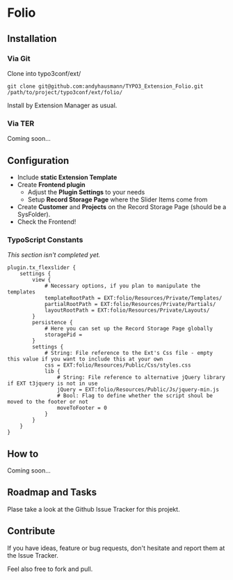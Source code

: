 # Folio

## Installation

### Via Git

Clone into typo3conf/ext/

	git clone git@github.com:andyhausmann/TYPO3_Extension_Folio.git /path/to/project/typo3conf/ext/folio/

Install by Extension Manager as usual.

### Via TER

Coming soon…


## Configuration

* Include **static Extension Template**
* Create **Frontend plugin**
	* Adjust the **Plugin Settings** to your needs
	* Setup **Record Storage Page** where the Slider Items come from
* Create **Customer** and **Projects** on the Record Storage Page (should be a SysFolder).
* Check the Frontend!


### TypoScript Constants ###

_This section isn't completed yet._

	plugin.tx_flexslider {
		settings {
			view {
				# Necessary options, if you plan to manipulate the templates
				templateRootPath = EXT:folio/Resources/Private/Templates/
				partialRootPath = EXT:folio/Resources/Private/Partials/
				layoutRootPath = EXT:folio/Resources/Private/Layouts/
			}
			persistence {
				# Here you can set up the Record Storage Page globally
				storagePid = 
			}
			settings {
				# String: File reference to the Ext's Css file - empty this value if you want to include this at your own
				css = EXT:folio/Resources/Public/Css/styles.css
				lib {
					# String: File reference to alternative jQuery library if EXT t3jquery is not in use
					jQuery = EXT:folio/Resources/Public/Js/jquery-min.js
					# Bool: Flag to define whether the script shoul be moved to the footer or not
					moveToFooter = 0
				}
			}
		}
	}



## How to

Coming soon...


## Roadmap and Tasks

Plase take a look at the Github Issue Tracker for this projekt.


## Contribute

If you have ideas, feature or bug requests, don't hesitate and report them at the Issue Tracker.

Feel also free to fork and pull.